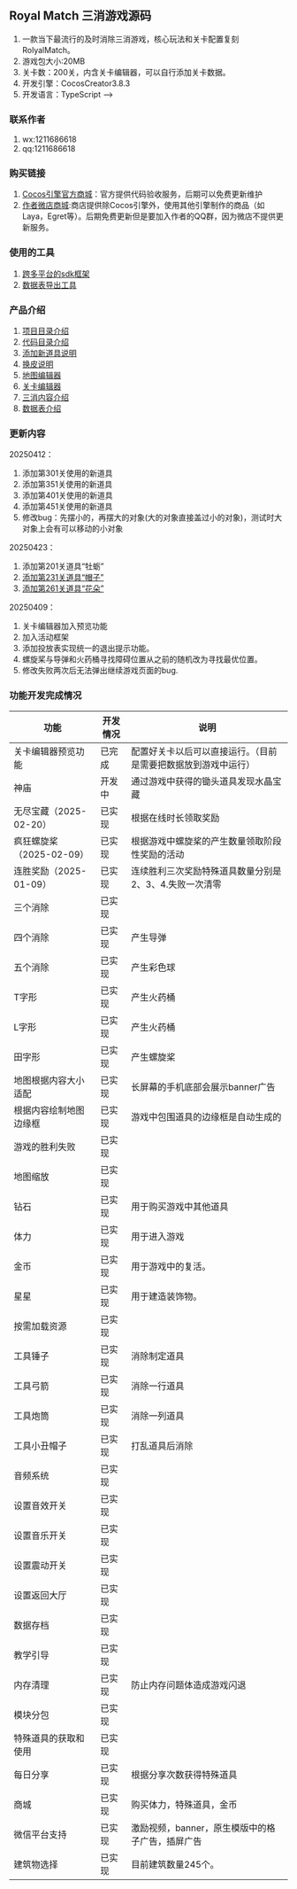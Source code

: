 
## Royal Match 三消游戏源码 

1. 一款当下最流行的及时消除三消游戏，核心玩法和关卡配置复刻 RolyalMatch。 
2. 游戏包大小:20MB
3. 关卡数：200关，内含关卡编辑器，可以自行添加关卡数据。
4. 开发引擎：CocosCreator3.8.3
5. 开发语言：TypeScript -->

 ### 联系作者
1. wx:1211686618
2. qq:1211686618


### 购买链接
1. [Cocos引擎官方商城](https://store.cocos.com/app/detail/7180)：官方提供代码验收服务，后期可以免费更新维护
2. [作者微店商城](https://weidian.com/item.html?itemID=7342896749):商店提供除Cocos引擎外，使用其他引擎制作的商品（如Laya，Egret等）。后期免费更新但是要加入作者的QQ群，因为微店不提供更新服务。 

### 使用的工具   

1. [跨多平台的sdk框架](https://gitee.com/lecoolgamesdk/sdk)
2. [数据表导出工具](https://gitee.com/lecoolgame_framework/sarsgamexlsxparser)


 ### 产品介绍
1. [项目目录介绍](./docs/项目介绍.md)  
2. [代码目录介绍](./docs/代码目录.md)  
3. [添加新道具说明](./docs/添加新道具.md)
4. [换皮说明](./docs/换皮说明.md)
5. [地图编辑器](./docs/地图编辑器.md)  
6. [关卡编辑器](./docs/关卡编辑器.md)  
7. [三消内容介绍](./docs/三消内容介绍.md)
8. [数据表介绍](./docs/数据表介绍.md) 

### 更新内容
20250412：
1. 添加第301关使用的新道具
2. 添加第351关使用的新道具
3. 添加第401关使用的新道具
4. 添加第451关使用的新道具
5. 修改bug：先摆小的，再摆大的对象(大的对象直接盖过小的对象)，测试时大对象上会有可以移动的小对象

20250423：
1. 添加第201关道具“牡蛎”
2. [添加第231关道具“帽子”](https://www.bilibili.com/video/BV1e7LbztE9k/?spm_id_from=333.337.search-card.all.click&vd_source=3f0b411d925365a08cc23fd74f75b3c9)
3. [添加第261关道具“花朵”](https://www.bilibili.com/video/BV1LXL4zdESy/?vd_source=3f0b411d925365a08cc23fd74f75b3c9)

20250409：

1. 关卡编辑器加入预览功能
2. 加入活动框架
3. 添加投放表实现统一的退出提示功能。
4. 螺旋桨与导弹和火药桶寻找障碍位置从之前的随机改为寻找最优位置。
5. 修改失败两次后无法弹出继续游戏页面的bug.

### 功能开发完成情况

| 功能                     | 开发情况 | 说明                                                           |
| ------------------------ | -------- | -------------------------------------------------------------- |
| 关卡编辑器预览功能       | 已完成   | 配置好关卡以后可以直接运行。（目前是需要把数据放到游戏中运行） |
| 神庙                     | 开发中   | 通过游戏中获得的锄头道具发现水晶宝藏                           |
| 无尽宝藏（2025-02-20）   | 已实现   | 根据在线时长领取奖励                                           |
| 疯狂螺旋桨（2025-02-09） | 已实现   | 根据游戏中螺旋桨的产生数量领取阶段性奖励的活动                 |
| 连胜奖励（2025-01-09）   | 已实现   | 连续胜利三次奖励特殊道具数量分别是2、3、4.失败一次清零         |
| 三个消除                 | 已实现   |                                                                |
| 四个消除                 | 已实现   | 产生导弹                                                       |
| 五个消除                 | 已实现   | 产生彩色球                                                     |
| T字形                    | 已实现   | 产生火药桶                                                     |
| L字形                    | 已实现   | 产生火药桶                                                     |
| 田字形                   | 已实现   | 产生螺旋桨                                                     |
| 地图根据内容大小适配     | 已实现   | 长屏幕的手机底部会展示banner广告                               |
| 根据内容绘制地图边缘框   | 已实现   | 游戏中包围道具的边缘框是自动生成的                             |
| 游戏的胜利失败           | 已实现   |                                                                |
| 地图缩放                 | 已实现   |                                                                |
| 钻石                     | 已实现   | 用于购买游戏中其他道具                                         |
| 体力                     | 已实现   | 用于进入游戏                                                   |
| 金币                     | 已实现   | 用于游戏中的复活。                                             |
| 星星                     | 已实现   | 用于建造装饰物。                                               |
| 按需加载资源             | 已实现   |                                                                |
| 工具锤子                 | 已实现   | 消除制定道具                                                   |
| 工具弓箭                 | 已实现   | 消除一行道具                                                   |
| 工具炮筒                 | 已实现   | 消除一列道具                                                   |
| 工具小丑帽子             | 已实现   | 打乱道具后消除                                                 |
| 音频系统                 | 已实现   |                                                                |
| 设置音效开关             | 已实现   |                                                                |
| 设置音乐开关             | 已实现   |                                                                |
| 设置震动开关             | 已实现   |                                                                |
| 设置返回大厅             | 已实现   |                                                                |
| 数据存档                 | 已实现   |                                                                |
| 教学引导                 | 已实现   |                                                                |
| 内存清理                 | 已实现   | 防止内存问题体造成游戏闪退                                     |
| 模块分包                 | 已实现   |                                                                |
| 特殊道具的获取和使用     | 已实现   |                                                                |
| 每日分享                 | 已实现   | 根据分享次数获得特殊道具                                       |
| 商城                     | 已实现   | 购买体力，特殊道具，金币                                       |
| 微信平台支持             | 已实现   | 激励视频，banner，原生模版中的格子广告，插屏广告               |
| 建筑物选择               | 已实现   | 目前建筑数量245个。                                            |



